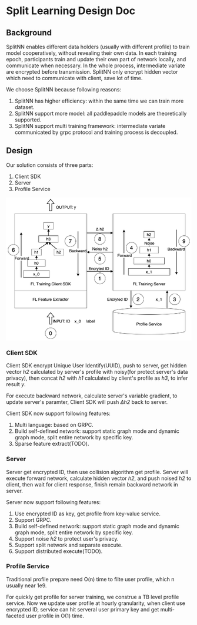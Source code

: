# Split Learning Design Doc

## Background

SplitNN enables different data holders (usually with different profile) to train model cooperatively, without revealing their own data. In each training epoch, participants train and update their own part of network locally, and communicate when necessary. In the whole process, intermediate variate are encrypted before transmission. SplitNN only encrypt hidden vector which need to communicate with client, save lot of time.

We choose SplitNN because following reasons:

1. SplitNN has higher efficiency: within the same time we can train more dataset.
2. SplitNN support more model: all paddlepaddle models are theoretically supported.
3. SplitNN support multi training framework: intermediate variate communicated by grpc protocol and training process is decoupled.

## Design

Our solution consists of three parts:
1. Client SDK
2. Server
3. Profile Service

<img src='../../../images/PFS-design.png' align="middle"/>

### Client SDK
Client SDK encrypt Unique User Identify(UUID), push to server, get hidden vector *h2* calculated by server's profile with noisy(for protect server's data privacy), then concat *h2* with *h1* calculated by client's profile as *h3*, to infer result *y*.

For execute backward network, calculate server's variable gradient, to update server's paramter, Client SDK will push *Δh2* back to server.

Client SDK now support following features:
1. Multi language: based on GRPC.
2. Build self-defined network: support static graph mode and dynamic graph mode, split entire network by specific key.
3. Sparse feature extract(TODO).

### Server
Server get encrypted ID, then use collision algorithm get profile. Server will execute forward network, calculate hidden vector *h2*, and push noised *h2* to client, then wait for client response, finish remain backward network in server.

Server now support following features:
1. Use encrypted ID as key, get profile from key-value service.
2. Support GRPC.
3. Build self-defined network: support static graph mode and dynamic graph mode, split entire network by specific key.
4. Support noise *h2* to protect user's privacy.
5. Support split network and separate execute.
6. Support distributed execute(TODO).

### Profile Service
Traditional profile prepare need O(n) time to filte user profile, which n usually near 1e9.

For quickly get profile for server training, we construe a TB level profile service. Now we update user profile at hourly granularity, when client use encrypted ID, service can hit serveral user primary key and get multi-faceted user profile in O(1) time.
